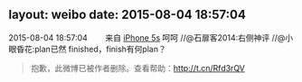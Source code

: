 layout: weibo
date: 2015-08-04 18:57:04
---
2015-08-04 18:57:04  &nbsp;&nbsp;&nbsp;&nbsp;&nbsp;&nbsp; 来自 <a href="sinaweibo://customweibosource" rel="nofollow">iPhone 5s</a>
呵呵 //@石扉客2014:右侧神评 //@小眼昏花:plan已然 finished，finish有何plan？
>  抱歉，此微博已被作者删除。查看帮助：http://t.cn/Rfd3rQV

